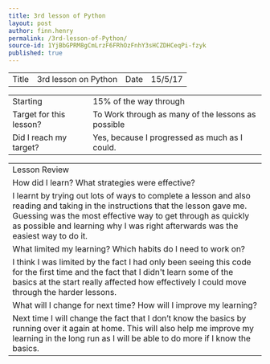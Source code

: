 ```yaml
---
title: 3rd lesson of Python
layout: post
author: finn.henry
permalink: /3rd-lesson-of-Python/
source-id: 1YjBbGPRM8gCmLrzF6FRhOzFnhY3sHCZDHCeqPi-fzyk
published: true
---
```

<table>
  <tr>
    <td>Title</td>
    <td>3rd lesson on Python</td>
    <td>Date</td>
    <td>15/5/17</td>
  </tr>
</table>


<table>
  <tr>
    <td>Starting </td>
    <td>15% of the way through</td>
  </tr>
  <tr>
    <td>Target for this lesson?</td>
    <td>To Work through as many of the lessons as possible</td>
  </tr>
  <tr>
    <td>Did I reach my target?</td>
    <td>Yes, because I progressed as much as I could.</td>
  </tr>
</table>


<table>
  <tr>
    <td>Lesson Review</td>
  </tr>
  <tr>
    <td>How did I learn? What strategies were effective? </td>
  </tr>
  <tr>
    <td>I learnt by trying out lots of ways to complete a lesson and also reading and taking in the instructions that the lesson gave me. Guessing was the most effective way to get through as quickly as possible and learning why I was right afterwards was the easiest way to do it.</td>
  </tr>
  <tr>
    <td>What limited my learning? Which habits do I need to work on? </td>
  </tr>
  <tr>
    <td>I think I was limited by the fact I had only been seeing this code for the first time and the fact that I didn't learn some of the basics at the start really affected how effectively I could move through the harder lessons.</td>
  </tr>
  <tr>
    <td>What will I change for next time? How will I improve my learning?</td>
  </tr>
  <tr>
    <td>Next time I will change the fact that I don’t know the basics by running over it again at home. This will also help me improve my learning in the long run as I will be able to do more if I know the basics.</td>
  </tr>
</table>


